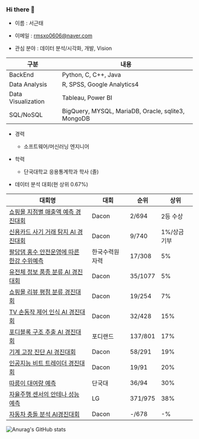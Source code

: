 ### Hi there 👋

<!--
**gtseo0606/gtseo0606** is a ✨ _special_ ✨ repository because its `README.md` (this file) appears on your GitHub profile.

Here are some ideas to get you started:

- 🔭 I’m currently working on ...
- 🌱 I’m currently learning ...
- 👯 I’m looking to collaborate on ...
- 🤔 I’m looking for help with ...
- 💬 Ask me about ...
- 📫 How to reach me: ...
- 😄 Pronouns: ...
- ⚡ Fun fact: ...
-->

* 이름 : 서근태

* 이메일 : rmsxo0606@naver.com

* 관심 분야 : 데이터 분석/시각화, 개발, Vision

|구분|내용|
|------|---|
|BackEnd|Python, C, C++, Java|
|Data Analysis|R, SPSS, Google Analytics4|
|Data Visualization|Tableau, Power BI|
|SQL/NoSQL|BigQuery, MYSQL, MariaDB, Oracle, sqlite3, MongoDB|



* 경력
  * 소프트웨어/머신러닝 엔지니어
  
* 학력
  * 단국대학교 응용통계학과 학사 (졸)

* 데이터 분석 대회(현 상위 0.67%)

|대회명|대회|순위|상위|
|------|---|---|---|
|[쇼핑몰 지점별 매출액 예측 경진대회](https://github.com/gtseo0606/Learned/tree/main/Dacon/%EC%87%BC%ED%95%91%EB%AA%B0%20%EC%A7%80%EC%A0%90%EB%B3%84%20%EB%A7%A4%EC%B6%9C%EC%95%A1%20%EC%98%88%EC%B8%A1%20%EA%B2%BD%EC%A7%84%EB%8C%80%ED%9A%8C)|Dacon|2/694|2등 수상|
|[신용카드 사기 거래 탐지 AI 경진대회](https://github.com/gtseo0606/Learned/tree/main/Dacon/%EC%8B%A0%EC%9A%A9%EC%B9%B4%EB%93%9C%20%EC%82%AC%EA%B8%B0%20%EA%B1%B0%EB%9E%98%20%ED%83%90%EC%A7%80)|Dacon|9/740|1%/상금 기부|
|[팔당댐 홍수 안전운영에 따른 한강 수위예측](https://github.com/gtseo0606/Learned/tree/main/Dacon/%ED%8C%94%EB%8B%B9%EB%8C%90%20%ED%99%8D%EC%88%98%20%EC%95%88%EC%A0%84%EC%9A%B4%EC%98%81%EC%97%90%20%EB%94%B0%EB%A5%B8%20%ED%95%9C%EA%B0%95%20%EC%88%98%EC%9C%84%EC%98%88%EC%B8%A1%20AI%20%EA%B2%BD%EC%A7%84%EB%8C%80%ED%9A%8C)|한국수력원자력|17/308|5%|
|[유전체 정보 품종 분류 AI 경진대회](https://github.com/gtseo0606/TIL/tree/main/Dacon/%EC%9C%A0%EC%A0%84%EC%B2%B4%20%EC%A0%95%EB%B3%B4%20%ED%92%88%EC%A2%85%20%EB%B6%84%EB%A5%98%20AI%20%EA%B2%BD%EC%A7%84%EB%8C%80%ED%9A%8C)|Dacon|35/1077|5%|
|[쇼핑몰 리뷰 평점 분류 경진대회](https://github.com/gtseo0606/Learned/tree/main/Dacon/%EC%87%BC%ED%95%91%EB%AA%B0%20%EB%A6%AC%EB%B7%B0%20%ED%8F%89%EC%A0%90%20%EB%B6%84%EB%A5%98%20%EA%B2%BD%EC%A7%84%EB%8C%80%ED%9A%8C)|Dacon|19/254|7%|
|[TV 손동작 제어 인식 AI 경진대회]()|Dacon|32/428|15%|
|[포디블록 구조 추출 AI 경진대회]()|포디랜드|137/801|17%|
|[기계 고장 진단 AI 경진대회]()|Dacon|58/291|19%|
|[인공지능 비트 트레이더 경진대회]()|Dacon|19/91|20%|
|[따릉이 대여량 예측](https://github.com/gtseo0606/Learned/tree/main/Dacon/%EB%8B%A8%EA%B5%AD%EB%8C%80%20%EB%94%B0%EB%A6%89%EC%9D%B4%20%EB%8C%80%EC%97%AC%EB%9F%89%20%EC%98%88%EC%B8%A1)|단국대|36/94|30%|
|[자율주행 센서의 안테나 성능 예측](https://github.com/gtseo0606/Learned/tree/main/Dacon/%EC%9E%90%EC%9C%A8%EC%A3%BC%ED%96%89%20%EC%84%BC%EC%84%9C%EC%9D%98%20%EC%95%88%ED%85%8C%EB%82%98%20%EC%84%B1%EB%8A%A5%20%EC%98%88%EC%B8%A1)|LG|371/975|38%|
|[자동차 충돌 분석 AI경진대회]()|Dacon|-/678|-%|


![Anurag's GitHub stats](https://github-readme-stats.vercel.app/api?username=gtseo0606&show_icons=true&theme=radical)



